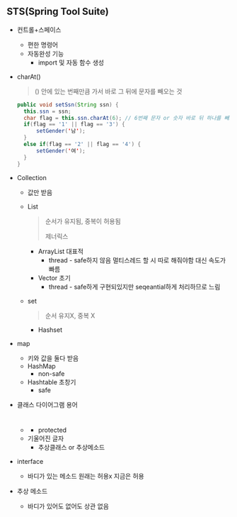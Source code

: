 ## STS(Spring Tool Suite)

- 컨트롤+스페이스
  - 편한 명령어
  - 자동완성 기능
    - import 및 자동 함수 생성

- charAt()

  > () 안에 있는 번째만큼 가서 바로 그 뒤에 문자를 빼오는 것

  ```java
  public void setSsn(String ssn) {
  	this.ssn = ssn;
  	char flag = this.ssn.charAt(6); // 6번째 문자 or 숫자 바로 뒤 하나를 빼오는 것
  	if(flag == '1' || flag == '3') {
  		setGender('남');
  	}
  	else if(flag == '2' || flag == '4') {
  		setGender('여');
  	}
  }
  ```

- Collection

  - 값만 받음

  - List

    > 순서가 유지됨, 중복이 허용됨
    >
    > 제너릭스

    - ArrayList 대표적
      - thread - safe하지 않음 멀티스레드 할 시 따로 해줘야함 대신 속도가 빠름
    - Vector 초기
      - thread - safe하게 구현되있지만 seqeantial하게 처리하므로 느림

  - set

    > 순서 유지X, 중복 X

    - Hashset

- map

  - 키와 값을 둘다 받음
  - HashMap
    - non-safe
  - Hashtable 초창기
    - safe

- 클래스 다이어그램 용어
  - # 
    - protected
  - 기울어진 글자
    - 추상클래스 or 추상메소드
  
- interface
  
  - 바디가 있는 메소드 원래는 허용x 지금은 허용
  
- 추상 메소드
  
  - 바디가 있어도 없어도 상관 없음





